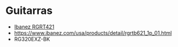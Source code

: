# Guitarras
+ [ Ibanez RGRT421](https://www.barramusic.com.br/produto/guitarra-ibanez-rgrt421-hh-weather-black-wk/137440)
+ https://www.ibanez.com/usa/products/detail/rgrtb621_1p_01.html
+ RG320EXZ-BK
